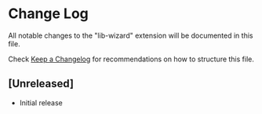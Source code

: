# Change Log

All notable changes to the "lib-wizard" extension will be documented in this file.

Check [Keep a Changelog](http://keepachangelog.com/) for recommendations on how to structure this file.

## [Unreleased]

- Initial release